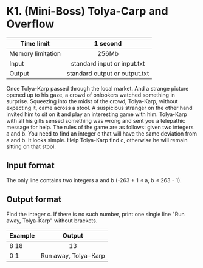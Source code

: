 # K1. (Mini-Boss) Tolya-Carp and Overflow


| Time limit     | 1 second           |
| ------------- |:-------------:|
|  Memory limitation   | 256Mb| 
| Input  | standard input or input.txt | 
| Output | standard output or output.txt | 

Once Tolya-Karp passed through the local market. And a strange picture opened up to his gaze, a crowd of onlookers watched something in surprise.
Squeezing into the midst of the crowd, Tolya-Karp, without expecting it, came across a stool. A suspicious stranger on the other hand invited him to sit on it and play an interesting game with him. Tolya-Karp with all his gills sensed something was wrong and sent you a telepathic message for help.
The rules of the game are as follows: given two integers a and b. You need to find an integer c that will have the same deviation from a and b. It looks simple. Help Tolya-Karp find c, otherwise he will remain sitting on that stool.

## **Input format**


The only line contains two integers a and b (-263 + 1 ≤ a, b ≤ 263 - 1).

## **Output format**

Find the integer c. If there is no such number, print one single line "Run away, Tolya-Karp" without brackets.


| Example    | Output        |
| ------------- |:-------------:|
|  8 18  | 13 |
| 0 1 | Run away, Tolya-Karp |

